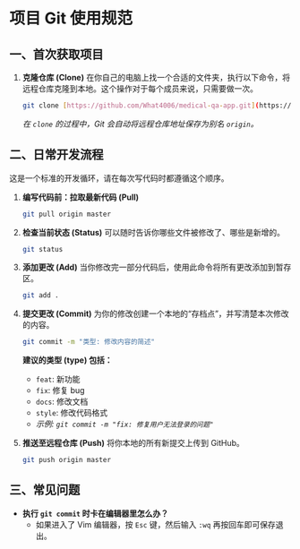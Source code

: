 # 项目 Git 使用规范

## 一、首次获取项目

1.  **克隆仓库 (Clone)**
    在你自己的电脑上找一个合适的文件夹，执行以下命令，将远程仓库克隆到本地。这个操作对于每个成员来说，只需要做一次。
    ```bash
    git clone [https://github.com/What4006/medical-qa-app.git](https://github.com/What4006/medical-qa-app.git)
    ```
    *在 `clone` 的过程中，Git 会自动将远程仓库地址保存为别名 `origin`。*

## 二、日常开发流程

这是一个标准的开发循环，请在每次写代码时都遵循这个顺序。

1.  **编写代码前：拉取最新代码 (Pull)**
    ```bash
    git pull origin master
    ```

2.  **检查当前状态 (Status)**
    可以随时告诉你哪些文件被修改了、哪些是新增的。
    ```bash
    git status
    ```

3.  **添加更改 (Add)**
    当你修改完一部分代码后，使用此命令将所有更改添加到暂存区。
    ```bash
    git add .
    ```

4.  **提交更改 (Commit)**
    为你的修改创建一个本地的“存档点”，并写清楚本次修改的内容。
    ```bash
    git commit -m "类型: 修改内容的简述"
    ```
    **建议的类型 (type) 包括：**
    * `feat`: 新功能
    * `fix`: 修复 bug
    * `docs`: 修改文档
    * `style`: 修改代码格式
    * *示例: `git commit -m "fix: 修复用户无法登录的问题"`*

5.  **推送至远程仓库 (Push)**
    将你本地的所有新提交上传到 GitHub。
    ```bash
    git push origin master
    ```

## 三、常见问题

* **执行 `git commit` 时卡在编辑器里怎么办？**
    * 如果进入了 Vim 编辑器，按 `Esc` 键，然后输入 `:wq` 再按回车即可保存退出。